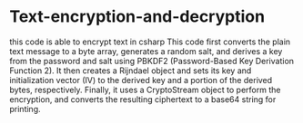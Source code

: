 # Text-encryption-and-decryption
this code is able to encrypt text in csharp 
This code first converts the plain text message to a byte array, generates a random salt, and derives a key from the password and salt using PBKDF2 (Password-Based Key Derivation Function 2). It then creates a Rijndael object and sets its key and initialization vector (IV) to the derived key and a portion of the derived bytes, respectively. Finally, it uses a CryptoStream object to perform the encryption, and converts the resulting ciphertext to a base64 string for printing.
